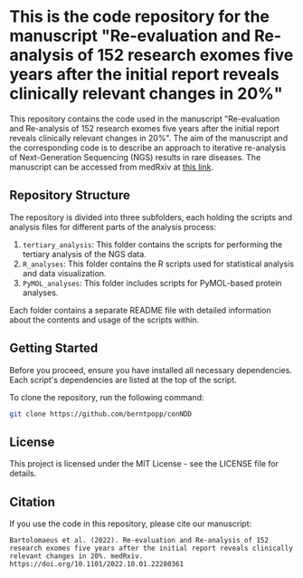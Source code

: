 # This is the code repository for the manuscript "Re-evaluation and Re-analysis of 152 research exomes five years after the initial report reveals clinically relevant changes in 20%"

This repository contains the code used in the manuscript "Re-evaluation and Re-analysis of 152 research exomes five years after the initial report reveals clinically relevant changes in 20%". The aim of the manuscript and the corresponding code is to describe an approach to iterative re-analysis of Next-Generation Sequencing (NGS) results in rare diseases. The manuscript can be accessed from medRxiv at [this link](https://www.medrxiv.org/content/10.1101/2022.10.01.22280361v1).

## Repository Structure

The repository is divided into three subfolders, each holding the scripts and analysis files for different parts of the analysis process:

1. `tertiary_analysis`: This folder contains the scripts for performing the tertiary analysis of the NGS data.
2. `R_analyses`: This folder contains the R scripts used for statistical analysis and data visualization.
3. `PyMOL_analyses`: This folder includes scripts for PyMOL-based protein analyses.

Each folder contains a separate README file with detailed information about the contents and usage of the scripts within.

## Getting Started

Before you proceed, ensure you have installed all necessary dependencies. Each script's dependencies are listed at the top of the script.

To clone the repository, run the following command:

```bash
git clone https://github.com/berntpopp/conNDD
```

## License

This project is licensed under the MIT License - see the LICENSE file for details.

## Citation

If you use the code in this repository, please cite our manuscript:

```
Bartolomaeus et al. (2022). Re-evaluation and Re-analysis of 152 research exomes five years after the initial report reveals clinically relevant changes in 20%. medRxiv. https://doi.org/10.1101/2022.10.01.22280361
```
